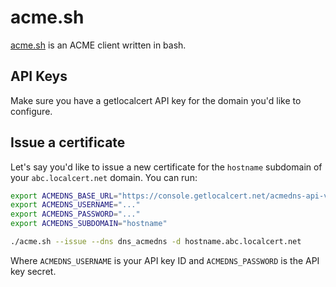 # acme.sh

[acme.sh](https://github.com/acmesh-official/acme.sh) is an ACME client written in bash.

## API Keys

Make sure you have a getlocalcert API key for the domain you'd like to configure.

## Issue a certificate

Let's say you'd like to issue a new certificate for the `hostname` subdomain of your `abc.localcert.net` domain.
You can run:

``` bash
export ACMEDNS_BASE_URL="https://console.getlocalcert.net/acmedns-api-v1/"
export ACMEDNS_USERNAME="..."
export ACMEDNS_PASSWORD="..."
export ACMEDNS_SUBDOMAIN="hostname"

./acme.sh --issue --dns dns_acmedns -d hostname.abc.localcert.net
```

Where `ACMEDNS_USERNAME` is your API key ID and `ACMEDNS_PASSWORD` is the API key secret.

